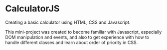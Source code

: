 # CalculatorJS

Creating a basic calculator using HTML, CSS and Javascript.

This mini-project was created to become familiar with Javascript, especially DOM manipulation and events, and also to get experience with how to handle different classes and learn about order of priority in CSS.
